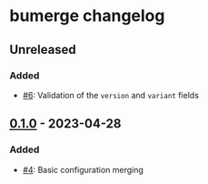 <!--
SPDX-FileCopyrightText: © 2023 Nikita Karamov <me@kytta.dev>
SPDX-License-Identifier: CC-BY-4.0 OR BSD-2-Clause
-->
<!-- markdownlint-disable MD024 -->

# bumerge changelog

## Unreleased

### Added

- [#6](https://github.com/kytta/bumerge/pull/6):
  Validation of the `version` and `variant` fields

## [0.1.0] - 2023-04-28

### Added

- [#4](https://github.com/kytta/bumerge/pull/4):
  Basic configuration merging

<!-- Per-version diffs -->

[0.1.0]: https://github.com/kytta/bumerge/compare/386c01fe45029a6d6ef1185cd364a37040795e26...main
